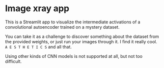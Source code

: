 # Image xray app

This is a Streamlit app to visualize the intermediate activations of a convolutional autoencoder trained on a mystery dataset. 

You can take it as a challenge to discover something about the dataset from the provided weights, or just run your images through it. I find it really cool. `A E S T H E T I C S` and all that.

Using other kinds of CNN models is not supported at all, but not too difficult.